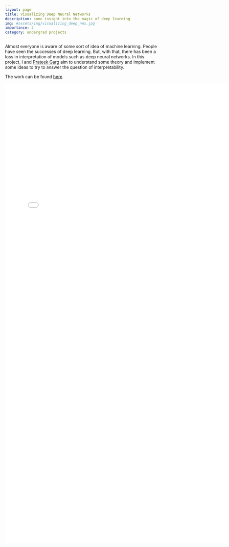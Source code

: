 ```yaml
---
layout: page
title: Visualizing Deep Neural Networks
description: some insight into the magic of deep learning
img: #assets/img/visualizing_deep_nns.jpg
importance: 2
category: undergrad projects
---
```


Almost everyone is aware of some sort of idea of machine learning. People have seen the successes of deep learning. But, with that, there has been a loss in interpretation of models such as deep neural networks. In this project, I and [Prateek Garg](https://github.com/prateekgargX) aim to understand some theory and implement some ideas to try to answer the question of interpretability. 

The work can be found [here](https://github.com/prateekgargX/Visualizing-Neural-Networks). 

<embed src="/assets/pdf/project_pdf/vis_nn/vis_nn_report.pdf" type="application/pdf" width="750" height="1500">
